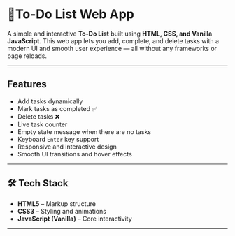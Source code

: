 
# 📝To-Do List Web App

A simple and interactive **To-Do List** built using **HTML, CSS, and Vanilla JavaScript**. This web app lets you add, complete, and delete tasks with a modern UI and smooth user experience — all without any frameworks or page reloads.

---

##  Features

- Add tasks dynamically
- Mark tasks as completed ✅
- Delete tasks ❌
- Live task counter
- Empty state message when there are no tasks
- Keyboard `Enter` key support
- Responsive and interactive design
- Smooth UI transitions and hover effects

---


## 🛠️ Tech Stack

- **HTML5** – Markup structure
- **CSS3** – Styling and animations
- **JavaScript (Vanilla)** – Core interactivity

---


